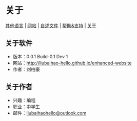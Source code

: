 # 关于

[其他语言](../About.Languages.md) | [网站](http://liubaihao-hello.github.io/enhanced-website) | [自述文件](Readme.md) | [帮助&支持](Help-Support.md) | [关于](About.md)

## 关于软件
- 版本：0.0.1 Build-0.1 Dev 1
- 网站：<http://liubaihao-hello.github.io/enhanced-website>
- 作者：刘柏豪

## 关于作者
- 兴趣：编程
- 职业：中学生
- 邮件：<liubaihaohello@outlook.com>
